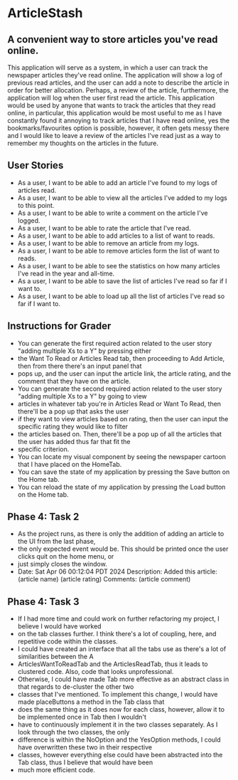 # ArticleStash

## A convenient way to store articles you've read online. 

This application will serve as a system, in which a user can track the newspaper articles they've read online.
The application will show a log of previous read articles, and the user can add a note to describe the article in
order for better allocation. Perhaps, a review of the article, furthermore, the application will log when the user first
read the article. This application would be used by anyone that wants to track the articles that they read online, 
in particular, this application would be most useful to me as I have constantly found it annoying to track articles that
I have read online, yes the bookmarks/favourites option is possible, however, it often gets messy there and I would like
to leave a review of the articles I've read just as a way to remember my thoughts on the articles in the future.

## User Stories 

- As a user, I want to be able to add an article I've found to my logs of articles read.
- As a user, I want to be able to view all the articles I've added to my logs to this point.
- As a user, I want to be able to write a comment on the article I've logged.
- As a user, I want to be able to rate the article that I've read.
- As a user, I want to be able to add articles to a list of want to reads.
- As a user, I want to be able to remove an article from my logs.
- As a user, I want to be able to remove articles form the list of want to reads.
- As a user, I want to be able to see the statistics on how many articles I've read in the year and all-time.
- As a user, I want to be able to save the list of articles I've read so far if I want to.
- As a user, I want to be able to load up all the list of articles I've read so far if I want to.

## Instructions for Grader
- You can generate the first required action related to the user story "adding multiple Xs to a Y" by pressing either 
- the Want To Read or Articles Read tab, then proceeding to Add Article, then from there there's an input panel that 
- pops up, and the user can input the article link, the article rating, and the comment that they have on the article.
- You can generate the second required action related to the user story "adding multiple Xs to a Y" by going to view 
- articles in whatever tab you're in Articles Read or Want To Read, then there'll be a pop up that asks the user
- if they want to view articles based on rating, then the user can input the specific rating they would like to filter 
- the articles based on. Then, there'll be a pop up of all the articles that the user has added thus far that fit the
- specific criterion.
- You can locate my visual component by seeing the newspaper cartoon that I have placed on the HomeTab.
- You can save the state of my application by pressing the Save button on the Home tab.
- You can reload the state of my application by pressing the Load button on the Home tab.

## Phase 4: Task 2
- As the project runs, as there is only the addition of adding an article to the UI from the last phase,
- the only expected event would be. This should be printed once the user clicks quit on the home menu, or 
- just simply closes the window.
- Date: Sat Apr 06 00:12:04 PDT 2024
  Description: Added this article:
  (article name)
  (article rating)
  Comments: (article comment)

## Phase 4: Task 3
- If I had more time and could work on further refactoring my project, I believe I would have worked 
- on the tab classes further. I think there's a lot of coupling, here, and repetitive code within the classes.
- I could have created an interface that all the tabs use as there's a lot of similarities between the A
- ArticlesWantToReadTab and the ArticlesReadTab, thus it leads to clustered code. Also, code that looks unprofessional.
- Otherwise, I could have made Tab more effective as an abstract class in that regards to de-cluster the other two 
- classes that I've mentioned. To implement this change, I would have made placeButtons a method in the Tab class that 
- does the same thing as it does now for each class, however, allow it to be implemented once in Tab then I wouldn't 
- have to continuously implement it in the two classes separately. As I look through the two classes, the only
- difference is within the NoOption and the YesOption methods, I could have overwritten these two in their respective
- classes, however everything else could have been abstracted into the Tab class, thus I believe that would have been
- much more efficient code. 
